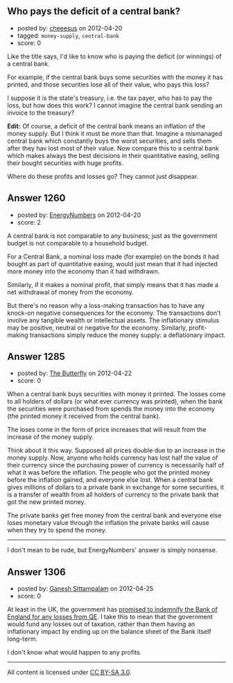 ## Who pays the deficit of a central bank?

- posted by: [cheeesus](https://stackexchange.com/users/-1/892-cheeesus) on 2012-04-20
- tagged: `money-supply`, `central-bank`
- score: 0

Like the title says, I'd like to know who is paying the deficit (or winnings) of a central bank.

For example, if the central bank buys some securities with the money it has printed, and those securities lose all of their value, who pays this loss?

I suppose it is the state's treasury, i.e. the tax payer, who has to pay the loss, but how does this work? I cannot imagine the central bank sending an invoice to the treasury?

**Edit:** Of course, a deficit of the central bank means an inflation of the money supply. But I think it must be more than that. Imagine a mismanaged central bank which constantly buys the worst securities, and sells them after they hav lost most of their value. Now compare this to a central bank which makes always the best decisions in their quantitative easing, selling their bought securities with huge profits.

Where do these profits and losses go? They cannot just disappear.


## Answer 1260

- posted by: [EnergyNumbers](https://stackexchange.com/users/-1/104-energynumbers) on 2012-04-20
- score: 2

A central bank is not comparable to any business; just as the government budget is not comparable to a household budget.

For a Central Bank, a nominal loss made (for example) on the bonds it had bought as part of quantitative easing, would just mean that it had injected more money into the economy than it had withdrawn.

Similarly, if it makes a nominal profit, that simply means that it has made a net withdrawal of money from the economy.

But there's no reason why a loss-making transaction has to have any knock-on negative consequences for the economy. The transactions don't involve any tangible wealth or intellectual assets. The inflationary stimulus may be positive, neutral or negative for the economy. Similarly, profit-making transactions simply reduce the money supply: a deflationary impact.


## Answer 1285

- posted by: [The Butterfly](https://stackexchange.com/users/-1/907-the-butterfly) on 2012-04-22
- score: 0

When a central bank buys securities with money it printed. The losses come to all holders of dollars (or what ever currency was printed), when the bank the securities were purchased from spends the money into the economy (the printed money it received from the central bank).

The loses come in the form of price increases that will result from the increase of the money supply.

Think about it this way. Supposed all prices double due to an increase in the money supply. Now, anyone who holds currency has lost half the value of their currency since the purchasing power of currency is necessarily half of what it was before the inflation. The people who got the printed money before the inflation gained, and everyone else lost. When a central bank gives millions of dollars to a private bank in exchange for some securities, it is a transfer of wealth from all holders of currency to the private bank that got the new printed money.

The private banks get free money from the central bank and everyone else loses monetary value through the inflation the private banks will cause when they try to spend the money.


----------

I don't mean to be rude, but EnergyNumbers' answer is simply nonsense.


## Answer 1306

- posted by: [Ganesh Sittampalam](https://stackexchange.com/users/-1/30-ganesh-sittampalam) on 2012-04-25
- score: 0

<p>At least in the UK, the government has <a href="http://www.bankofengland.co.uk/monetarypolicy/Pages/qe/facility.aspx" rel="nofollow">promised to indemnify the Bank of England for any losses from QE</a>. I take this to mean that the government would fund any losses out of taxation, rather than them having an inflationary impact by ending up on the balance sheet of the Bank itself long-term.</p>

<p>I don't know what would happen to any profits.</p>




---

All content is licensed under [CC BY-SA 3.0](https://creativecommons.org/licenses/by-sa/3.0/).
